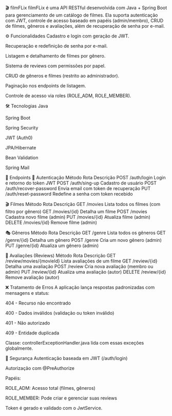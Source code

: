 🎬 filmFLix filmFLix é uma API RESTful desenvolvida com Java + Spring Boot para gerenciamento de um catálogo de filmes. Ela suporta autenticação com JWT, controle de acesso baseado em papéis (admin/membro), CRUD de filmes, gêneros e avaliações, além de recuperação de senha por e-mail.

⚙️ Funcionalidades Cadastro e login com geração de JWT.

Recuperação e redefinição de senha por e-mail.

Listagem e detalhamento de filmes por gênero.

Sistema de reviews com permissões por papel.

CRUD de gêneros e filmes (restrito ao administrador).

Paginação nos endpoints de listagem.

Controle de acesso via roles (ROLE_ADM, ROLE_MEMBER).

🛠 Tecnologias Java

Spring Boot

Spring Security

JWT (Auth0)

JPA/Hibernate

Bean Validation

Spring Mail

🔗 Endpoints 🔐 Autenticação Método Rota Descrição POST /auth/login Login e retorno do token JWT POST /auth/sing-up Cadastro de usuário POST /auth/recover-password Envia email com token de recuperação PUT /auth/reset-password Redefine a senha com token recebido

🎬 Filmes Método Rota Descrição GET /movies Lista todos os filmes (com filtro por gênero) GET /movies/{id} Detalha um filme POST /movies Cadastra novo filme (admin) PUT /movies/{id} Atualiza filme (admin) DELETE /movies/{id} Remove filme (admin)

🎭 Gêneros Método Rota Descrição GET /genre Lista todos os gêneros GET /genre/{id} Detalha um gênero POST /genre Cria um novo gênero (admin) PUT /genre/{id} Atualiza um gênero (admin)

📝 Avaliações (Reviews) Método Rota Descrição GET /review/movies/{movieId} Lista avaliações de um filme GET /review/{id} Detalha uma avaliação POST /review Cria nova avaliação (membro ou admin) PUT /review/{id} Atualiza uma avaliação (autor) DELETE /review/{id} Remove avaliação (autor)

❌ Tratamento de Erros A aplicação lança respostas padronizadas com mensagens e status:

404 - Recurso não encontrado

400 - Dados inválidos (validação ou token inválido)

401 - Não autorizado

409 - Entidade duplicada

Classe: controllerExceptionHandler.java lida com essas exceções globalmente.

🔐 Segurança Autenticação baseada em JWT (/auth/login)

Autorização com @PreAuthorize

Papéis:

ROLE_ADM: Acesso total (filmes, gêneros)

ROLE_MEMBER: Pode criar e gerenciar suas reviews

Token é gerado e validado com o JwtService.